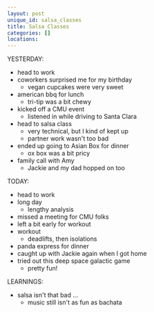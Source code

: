 ```yaml
---
layout: post
unique_id: salsa_classes
title: Salsa Classes
categories: []
locations: 
---
```


YESTERDAY:
* head to work
* coworkers surprised me for my birthday
  * vegan cupcakes were very sweet
* american bbq for lunch
  * tri-tip was a bit chewy
* kicked off a CMU event
  * listened in while driving to Santa Clara
* head to salsa class
  * very technical, but I kind of kept up
  * partner work wasn't too bad
* ended up going to Asian Box for dinner
  * ox box was a bit pricy
* family call with Amy
  * Jackie and my dad hopped on too

TODAY:
* head to work
* long day
  * lengthy analysis
* missed a meeting for CMU folks
* left a bit early for workout
* workout
  * deadlifts, then isolations
* panda express for dinner
* caught up with Jackie again when I got home
* tried out this deep space galactic game
  * pretty fun!

LEARNINGS:
* salsa isn't that bad ...
  * music still isn't as fun as bachata
